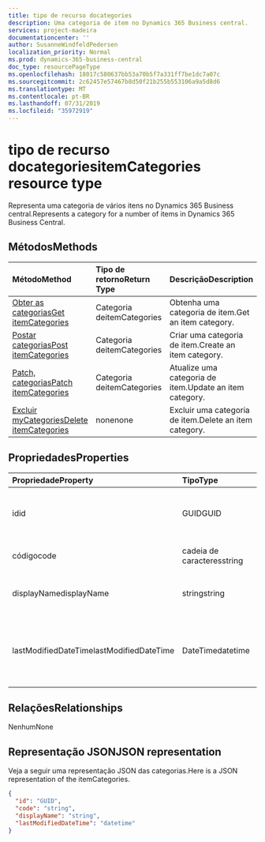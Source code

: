 ```yaml
---
title: tipo de recurso docategories
description: Uma categoria de item no Dynamics 365 Business central.
services: project-madeira
documentationcenter: ''
author: SusanneWindfeldPedersen
localization_priority: Normal
ms.prod: dynamics-365-business-central
doc_type: resourcePageType
ms.openlocfilehash: 18017c580637bb53a70b5f7a331ff7be1dc7a07c
ms.sourcegitcommit: 2c62457e57467b8d50f21b255b553106a9a5d8d6
ms.translationtype: MT
ms.contentlocale: pt-BR
ms.lasthandoff: 07/31/2019
ms.locfileid: "35972919"
---
```

# <a name="itemcategories-resource-type"></a><span data-ttu-id="00da5-103">tipo de recurso docategories</span><span class="sxs-lookup"><span data-stu-id="00da5-103">itemCategories resource type</span></span>
<span data-ttu-id="00da5-104">Representa uma categoria de vários itens no Dynamics 365 Business central.</span><span class="sxs-lookup"><span data-stu-id="00da5-104">Represents a category for a number of items in Dynamics 365 Business Central.</span></span>

## <a name="methods"></a><span data-ttu-id="00da5-105">Métodos</span><span class="sxs-lookup"><span data-stu-id="00da5-105">Methods</span></span>

| <span data-ttu-id="00da5-106">Método</span><span class="sxs-lookup"><span data-stu-id="00da5-106">Method</span></span>                                                          | <span data-ttu-id="00da5-107">Tipo de retorno</span><span class="sxs-lookup"><span data-stu-id="00da5-107">Return Type</span></span>  |<span data-ttu-id="00da5-108">Descrição</span><span class="sxs-lookup"><span data-stu-id="00da5-108">Description</span></span>             |
|:----------------------------------------------------------------|:-------------|:-----------------------|
|[<span data-ttu-id="00da5-109">Obter as categorias</span><span class="sxs-lookup"><span data-stu-id="00da5-109">Get itemCategories</span></span>](../api/dynamics-itemcategories-get.md)      |<span data-ttu-id="00da5-110">Categoria de</span><span class="sxs-lookup"><span data-stu-id="00da5-110">itemCategories</span></span>|<span data-ttu-id="00da5-111">Obtenha uma categoria de item.</span><span class="sxs-lookup"><span data-stu-id="00da5-111">Get an item category.</span></span>   |
|[<span data-ttu-id="00da5-112">Postar categorias</span><span class="sxs-lookup"><span data-stu-id="00da5-112">Post itemCategories</span></span>](../api/dynamics-create-itemcategories.md)  |<span data-ttu-id="00da5-113">Categoria de</span><span class="sxs-lookup"><span data-stu-id="00da5-113">itemCategories</span></span>|<span data-ttu-id="00da5-114">Criar uma categoria de item.</span><span class="sxs-lookup"><span data-stu-id="00da5-114">Create an item category.</span></span>|
|[<span data-ttu-id="00da5-115">Patch, categorias</span><span class="sxs-lookup"><span data-stu-id="00da5-115">Patch itemCategories</span></span>](../api/dynamics-itemcategories-update.md) |<span data-ttu-id="00da5-116">Categoria de</span><span class="sxs-lookup"><span data-stu-id="00da5-116">itemCategories</span></span>|<span data-ttu-id="00da5-117">Atualize uma categoria de item.</span><span class="sxs-lookup"><span data-stu-id="00da5-117">Update an item category.</span></span>|
|[<span data-ttu-id="00da5-118">Excluir myCategories</span><span class="sxs-lookup"><span data-stu-id="00da5-118">Delete itemCategories</span></span>](../api/dynamics-itemcategories-delete.md)|<span data-ttu-id="00da5-119">none</span><span class="sxs-lookup"><span data-stu-id="00da5-119">none</span></span>          |<span data-ttu-id="00da5-120">Excluir uma categoria de item.</span><span class="sxs-lookup"><span data-stu-id="00da5-120">Delete an item category.</span></span>|

## <a name="properties"></a><span data-ttu-id="00da5-121">Propriedades</span><span class="sxs-lookup"><span data-stu-id="00da5-121">Properties</span></span>
| <span data-ttu-id="00da5-122">Propriedade</span><span class="sxs-lookup"><span data-stu-id="00da5-122">Property</span></span>           | <span data-ttu-id="00da5-123">Tipo</span><span class="sxs-lookup"><span data-stu-id="00da5-123">Type</span></span>   |<span data-ttu-id="00da5-124">Descrição</span><span class="sxs-lookup"><span data-stu-id="00da5-124">Description</span></span>                                     |
|:-------------------|:-------|:-----------------------------------------------|
|<span data-ttu-id="00da5-125">id</span><span class="sxs-lookup"><span data-stu-id="00da5-125">id</span></span>                  |<span data-ttu-id="00da5-126">GUID</span><span class="sxs-lookup"><span data-stu-id="00da5-126">GUID</span></span>    |<span data-ttu-id="00da5-127">A ID exclusiva do mycategory.</span><span class="sxs-lookup"><span data-stu-id="00da5-127">The unique ID of the itemCategory.</span></span> <span data-ttu-id="00da5-128">Não editável.</span><span class="sxs-lookup"><span data-stu-id="00da5-128">Non-editable.</span></span>|
|<span data-ttu-id="00da5-129">código</span><span class="sxs-lookup"><span data-stu-id="00da5-129">code</span></span>                |<span data-ttu-id="00da5-130">cadeia de caracteres</span><span class="sxs-lookup"><span data-stu-id="00da5-130">string</span></span>  |<span data-ttu-id="00da5-131">O código de categoria.</span><span class="sxs-lookup"><span data-stu-id="00da5-131">The itemCategory code.</span></span>                          |
|<span data-ttu-id="00da5-132">displayName</span><span class="sxs-lookup"><span data-stu-id="00da5-132">displayName</span></span>         |<span data-ttu-id="00da5-133">string</span><span class="sxs-lookup"><span data-stu-id="00da5-133">string</span></span>  |<span data-ttu-id="00da5-134">O nome de exibição de docategorias.</span><span class="sxs-lookup"><span data-stu-id="00da5-134">The itemCategories display name.</span></span>                |
|<span data-ttu-id="00da5-135">lastModifiedDateTime</span><span class="sxs-lookup"><span data-stu-id="00da5-135">lastModifiedDateTime</span></span>|<span data-ttu-id="00da5-136">DateTime</span><span class="sxs-lookup"><span data-stu-id="00da5-136">datetime</span></span>|<span data-ttu-id="00da5-137">A última data e hora em que a categoria foi modificada.</span><span class="sxs-lookup"><span data-stu-id="00da5-137">The last datetime the itemCategory was modified.</span></span> <span data-ttu-id="00da5-138">Somente leitura.</span><span class="sxs-lookup"><span data-stu-id="00da5-138">Read-Only.</span></span>|  


## <a name="relationships"></a><span data-ttu-id="00da5-139">Relações</span><span class="sxs-lookup"><span data-stu-id="00da5-139">Relationships</span></span>
<span data-ttu-id="00da5-140">Nenhum</span><span class="sxs-lookup"><span data-stu-id="00da5-140">None</span></span>

## <a name="json-representation"></a><span data-ttu-id="00da5-141">Representação JSON</span><span class="sxs-lookup"><span data-stu-id="00da5-141">JSON representation</span></span>

<span data-ttu-id="00da5-142">Veja a seguir uma representação JSON das categorias.</span><span class="sxs-lookup"><span data-stu-id="00da5-142">Here is a JSON representation of the itemCategories.</span></span>

```json
{
  "id": "GUID",
  "code": "string",
  "displayName": "string",
  "lastModifiedDateTime": "datetime"
}
```

